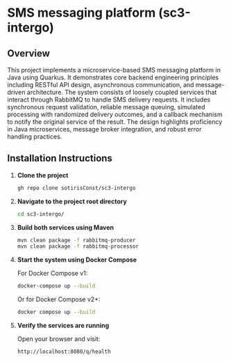# SMS messaging platform (sc3-intergo)

## Overview

This project implements a microservice-based SMS messaging platform in Java using Quarkus. It demonstrates core backend engineering principles including RESTful API design, asynchronous communication, and message-driven architecture. The system consists of loosely coupled services that interact through RabbitMQ to handle SMS delivery requests. It includes synchronous request validation, reliable message queuing, simulated processing with randomized delivery outcomes, and a callback mechanism to notify the original service of the result. The design highlights proficiency in Java microservices, message broker integration, and robust error handling practices.

## Installation Instructions

1. **Clone the project**
   ```bash
   gh repo clone sotirisConst/sc3-intergo
   ```

2. **Navigate to the project root directory**
   ```bash
   cd sc3-intergo/
   ```

3. **Build both services using Maven**
   ```bash
   mvn clean package -f rabbitmq-producer
   mvn clean package -f rabbitmq-processor
   ```

4. **Start the system using Docker Compose**

   For Docker Compose v1:
   ```bash
   docker-compose up --build
   ```

   Or for Docker Compose v2+:
   ```bash
   docker compose up --build
   ```

5. **Verify the services are running**

   Open your browser and visit:
   ```text
   http://localhost:8080/q/health
   ```
